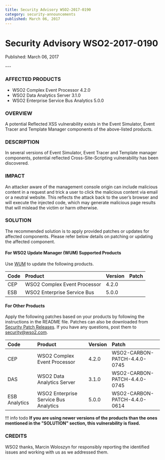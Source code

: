 ```yaml
---
title: Security Advisory WSO2-2017-0190
category: security-announcements
published: March 06, 2017
---
```


# Security Advisory WSO2-2017-0190

<p class="doc-info">Published: March 06, 2017</p>
---

### AFFECTED PRODUCTS
* WSO2 Complex Event Processor 4.2.0
* WSO2 Data Analytics Server 3.1.0
* WSO2 Enterprise Service Bus Analytics 5.0.0


### OVERVIEW
A potential Reflected XSS vulnerability exists in the Event Simulator, Event Tracer and Template Manager components of the above-listed products.


### DESCRIPTION
In several versions of Event Simulator, Event Tracer and Template manager components, potential reflected Cross-Site-Scripting vulnerability has been discovered.


### IMPACT
An attacker aware of the management console origin can include malicious content in a request and trick a user to click the malicious content via email or a neutral website. This reflects the attack back to the user’s browser and will execute the injected code, which may generate malicious page results that will mislead the victim or harm otherwise.


### SOLUTION
The recommended solution is to apply provided patches or updates for affected components. Please refer below details on patching or updating the affected component.

#### For WSO2 Update Manager (WUM) Supported Products
Use [WUM](https://wso2.com/updates/wum/) to update the following products.

| **Code** | **Product** | **Version** | **Patch** |
| :--- | :------ | :------ | :------ |
| CEP | WSO2 Complex Event Processor | 4.2.0 |
| ESB | WSO2 Enterprise Service Bus | 5.0.0 |


#### For Other Products
Apply the following patches based on your products by following the instructions in the README file. Patches can also be downloaded from [Security Patch Releases](https://wso2.com/security-patch-releases/). If you have any questions, post them to <security@wso2.com>.


| Code | Product | Version | Patch | 
| :--- | :------ | :------ | :---- |
| CEP | WSO2 Complex Event Processor | 4.2.0 | WSO2-CARBON-PATCH-4.4.0-0745 |
| DAS | WSO2 Data Analytics Server | 3.1.0 | WSO2-CARBON-PATCH-4.4.0-0745 |
| ESB Analytics | WSO2 Enterprise Service Bus Analytics | 5.0.0	| WSO2-CARBON-PATCH-4.4.0-0614 |


!!! info todo
    **If you are using newer versions of the products than the ones mentioned in the "SOLUTION" section, this vulnerability is fixed.**


### CREDITS
WSO2 thanks, Marcin Woloszyn for responsibly reporting the identified issues and working with us as we addressed them.